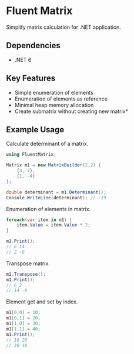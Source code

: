 # Fluent Matrix

Simplify matrix calculation for .NET application.

## Dependencies

- .NET 6

## Key Features

- Simple enumeration of elements
- Enumeration of elements as reference
- Minimal heap memory allocation
- Create submatrix without creating new matrix*

## Example Usage

Calculate determinant of a matrix.

```c#
using FluentMatrix;

Matrix m1 = new MatrixBuilder(2,2) {
    {3, 7},
    {1, -4}
};

double determinant = m1.Determinant();
Console.WriteLine(determinant); // -19
```

Enumeration of elements in matrix.

```c#
foreach(var item in m1) {
    item.Value = item.Value * 2;
}

m1.Print();
// 6 14
// 2 -8
```
Transpose matrix.
```c#
m1.Transpose();
m1.Print();
// 6 2
// 14 -8
```
Element get and set by index.
```c#
m1[0,0] = 10;
m1[0,1] = 20;
m1[1,0] = 30;
m1[1,1] = 40;
m1.Print();
// 10 20
// 30 40
```
